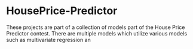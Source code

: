 # HousePrice-Predictor
These projects are part of a collection of models part of the House Price Predictor contest. There are multiple models which utilize various models such as multivariate regression an  
